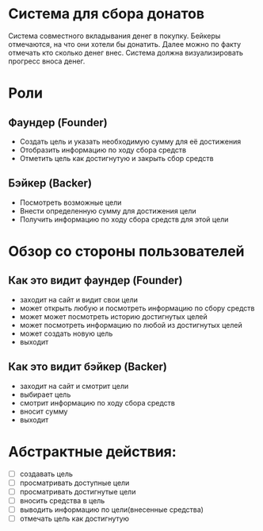 # Система для сбора донатов
Система совместного вкладывания денег в покупку. Бейкеры отмечаются, на что они хотели бы донатить. 
Далее можно по факту отмечать кто сколько денег внес. Система должна визуализировать прогресс вноса денег. 

# Роли

## Фаундер (Founder)
- Создать цель и указать необходимую сумму для её достижения
- Отобразить информацию по ходу сбора средств
- Отметить цель как достигнутую и закрыть сбор средств

## Бэйкер (Backer)
- Посмотреть возможные цели
- Внести определенную сумму для достижения цели
- Получить информацию по ходу сбора средств для этой цели


# Обзор со стороны пользователей

## Как это видит фаундер (Founder)
- заходит на сайт и видит свои цели
- может открыть любую и посмотреть информацию по сбору средств
- может может посмотреть историю достигнутых целей
- может посмотреть информацию по любой из достигнутых целей
- может создать новую цель
- выходит

## Как это видит бэйкер (Backer)
- заходит на сайт и смотрит цели
- выбирает цель
- смотрит информацию по ходу сбора средств
- вносит сумму 
- выходит


# Абстрактные действия:

- [ ] создавать цель
- [ ] просматривать доступные цели
- [ ] просматривать достигнутые цели
- [ ] вносить средства в цель
- [ ] выводить информацию по цели(внесенные средства)
- [ ] отмечать цель как достигнутую
